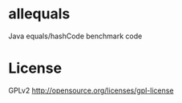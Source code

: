 allequals
=========

Java equals/hashCode benchmark code


License
=======

GPLv2 http://opensource.org/licenses/gpl-license

